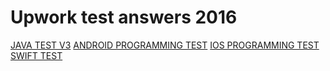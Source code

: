 # Upwork test answers 2016

[JAVA TEST V3](java_test_v3.md)
[ANDROID PROGRAMMING TEST](android_programming_test.md)
[IOS PROGRAMMING TEST](ios_programming_test.md)
[SWIFT TEST](swift_test.md)